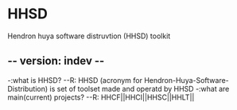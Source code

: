 # HHSD
Hendron huya software distruvtion (HHSD) toolkit

## -- version: indev --

-:what is HHSD?
--R: HHSD (acronym for Hendron-Huya-Software-Distribution) is set of toolset made and operatd by HHSD
-:what are main(current) projects?
--R: HHCF||HHCI||HHSC||HHLT||